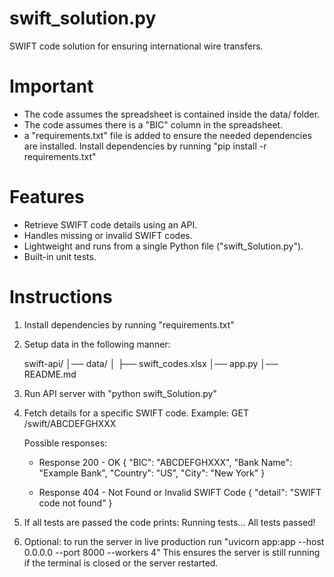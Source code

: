 # swift_solution.py
SWIFT code solution for ensuring international wire transfers.

# Important
- The code assumes the spreadsheet is contained inside the data/ folder.
- The code assumes there is a "BIC" column in the spreadsheet.
- a "requirements.txt" file is added to ensure the needed dependencies are installed. Install dependencies by running "pip install -r requirements.txt"

# Features
- Retrieve SWIFT code details using an API.
- Handles missing or invalid SWIFT codes.
- Lightweight and runs from a single Python file ("swift_Solution.py").
- Built-in unit tests.

# Instructions
1. Install dependencies by running "requirements.txt"
2. Setup data in the following manner:
   
   swift-api/
   │── data/
   │   ├── swift_codes.xlsx
   │── app.py
   │── README.md

3. Run API server with "python swift_Solution.py"
4. Fetch details for a specific SWIFT code.
   Example: GET /swift/ABCDEFGHXXX

   Possible responses:
   - Response 200 - OK
     {
    "BIC": "ABCDEFGHXXX",
    "Bank Name": "Example Bank",
    "Country": "US",
    "City": "New York"
     }
     
   - Response 404 - Not Found or Invalid SWIFT Code
     {
    "detail": "SWIFT code not found"
     }

5. If all tests are passed the code prints:
   Running tests...
   All tests passed!

6. Optional: to run the server in live production run "uvicorn app:app --host 0.0.0.0 --port 8000 --workers 4"
   This ensures the server is still running if the terminal is closed or the server restarted.
